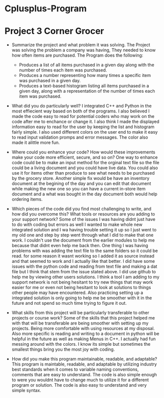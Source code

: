 # Cplusplus-Program
# Project 3 Corner Grocer

+ Summarize the project and what problem it was solving.
  The Project was solving the problem a company was having, They needed to know how often items are purchased. The Program does the following:
    * Produces a list of all items purchased in a given day along with the number of times each item was purchased.
    * Produces a number representing how many times a specific item was purchased in a given day.
    * Produces a text-based histogram listing all items purchased in a given day, along with a representation of the number of times each item was purchased.

+ What did you do particularly well?
  I integrated C++ and Python in the most effiecient way based on both of the programs. I also believed I made the code easy to read for potential coders who may work on the       code after me to enchance or change it. I also think I made the displayed information easy to read for the user by keeping the list and histogram fairly simple. I also used     different colors on the user end to make it easy to read input validation promps and error messages. The color also made it alittle more fun. 

+ Where could you enhance your code? How would these improvements make your code more efficient, secure, and so on?
  One way to enhance code could be to make an input method for the orginal text file so the file could be a living document and you could have live data. You could also use it     for items other than produce to see what needs to be purchased by the grocery store. Another simple fix would be have an inventory document at the begining of the day and you   can edit that document while making the new one so you can have a current in-store item document and a what was bought in the day document both would help ordering items. 
  
+ Which pieces of the code did you find most challenging to write, and how did you overcome this? What tools or resources are you adding to your support network?
  Some of the issues I was having didnt just have to do with coding but errors as well I wanted to make  whole new integrated solution and I wa having trouble setting it up so I   just went to my old one and step by step went through what I did to make that one work. I couldn't use the document from the earlier modules to help me because that didnt even   help me back then. One thing I was having problems with was adding the text file to the same folders so it could be read. for some reason it wasnt working so I added it as       source instead and that seemed to work and I actually like that better. I did have some issues with the python code and reading from text file and making a dat file but I       think that stem from the issue stated above. I did use github to help me by viewing other users solutions. I think a tool I am adding to my support network is not being         hesitant to try new things that may work easier for me or even not being hesitant to look at solutions to things other people may have encountered. Also practicing setting up   a integrated solution is only going to help me be smoother with it in the future and not spend so much time trying to figure it out.
  
+ What skills from this project will be particularly transferable to other projects or course work?
  Some of the skills that this project helped me with that will be transferable are being smoother with setting up my projects. Being more comfortable with using resources at my   disposal. Also more specific is reading and writing to a document in python will be helpful in the future as well as making Menus in C++. I actually had fun messing around       with the colors. I know its simple but sometimes the smallest things bring you the most joy with coding. 
  
+ How did you make this program maintainable, readable, and adaptable?
  This program is maintable, readable, and adaptable by utilizing industry best standards when it comes to variable naming conventions, comments that are easy to understand. The   code is also simple enough to were you wouldnt have to change much to utilize it for a different program or solution. The code is also easy to understand and very simple         syntax. 
